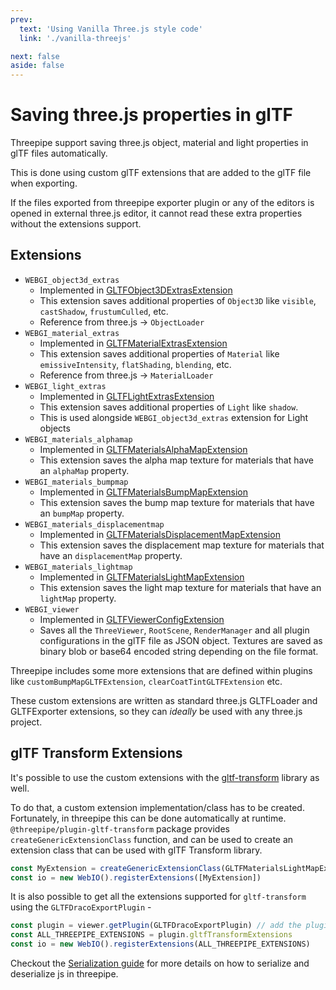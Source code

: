 ```yaml
---
prev:
  text: 'Using Vanilla Three.js style code'
  link: './vanilla-threejs'

next: false
aside: false
---
```


# Saving three.js properties in glTF

Threepipe support saving three.js object, material and light properties in glTF files automatically.

This is done using custom glTF extensions that are added to the glTF file when exporting.

If the files exported from threepipe exporter plugin or any of the editors is opened in external three.js editor, it cannot read these extra properties without the extensions support.

## Extensions

- `WEBGI_object3d_extras` 
  - Implemented in [GLTFObject3DExtrasExtension](https://threepipe.org/docs/classes/GLTFObject3DExtrasExtension.html)
  - This extension saves additional properties of `Object3D` like `visible`, `castShadow`, `frustumCulled`, etc. 
  - Reference from three.js -> `ObjectLoader`
- `WEBGI_material_extras` 
  - Implemented in [GLTFMaterialExtrasExtension](https://threepipe.org/docs/classes/GLTFMaterialExtrasExtension.html)
  - This extension saves additional properties of `Material` like `emissiveIntensity`, `flatShading`, `blending`, etc.
  - Reference from three.js -> `MaterialLoader`
- `WEBGI_light_extras` 
  - Implemented in [GLTFLightExtrasExtension](https://threepipe.org/docs/classes/GLTFLightExtrasExtension.html)
  - This extension saves additional properties of `Light` like `shadow`.
  - This is used alongside `WEBGI_object3d_extras` extension for Light objects
- `WEBGI_materials_alphamap`
  - Implemented in [GLTFMaterialsAlphaMapExtension](https://threepipe.org/docs/classes/GLTFMaterialsAlphaMapExtension.html)
  - This extension saves the alpha map texture for materials that have an `alphaMap` property.
- `WEBGI_materials_bumpmap`
  - Implemented in [GLTFMaterialsBumpMapExtension](https://threepipe.org/docs/classes/GLTFMaterialsBumpMapExtension.html)
  - This extension saves the bump map texture for materials that have an `bumpMap` property.
- `WEBGI_materials_displacementmap`
  - Implemented in [GLTFMaterialsDisplacementMapExtension](https://threepipe.org/docs/classes/GLTFMaterialsDisplacementMapExtension.html)
  - This extension saves the displacement map texture for materials that have an `displacementMap` property.
- `WEBGI_materials_lightmap`
  - Implemented in [GLTFMaterialsLightMapExtension](https://threepipe.org/docs/classes/GLTFMaterialsLightMapExtension.html)
  - This extension saves the light map texture for materials that have an `lightMap` property.
- `WEBGI_viewer`
  - Implemented in [GLTFViewerConfigExtension](https://threepipe.org/docs/classes/GLTFViewerConfigExtension.html)
  - Saves all the `ThreeViewer`, `RootScene`, `RenderManager` and all plugin configurations in the glTF file as JSON object. Textures are saved as binary blob or base64 encoded string depending on the file format.

Threepipe includes some more extensions that are defined within plugins like `customBumpMapGLTFExtension`, `clearCoatTintGLTFExtension` etc. 

These custom extensions are written as standard three.js GLTFLoader and GLTFExporter extensions, so they can _ideally_ be used with any three.js project.

## glTF Transform Extensions

It's possible to use the custom extensions with the [gltf-transform](https://gltf-transform.donmccurdy.com/) library as well.

To do that, a custom extension implementation/class has to be created. Fortunately, in threepipe this can be done automatically at runtime. 
`@threepipe/plugin-gltf-transform` package provides `createGenericExtensionClass` function, and can be used to create an extension class that can be used with glTF Transform library.

```typescript
const MyExtension = createGenericExtensionClass(GLTFMaterialsLightMapExtension.WebGiMaterialsLightMapExtension, GLTFMaterialsLightMapExtension.Textures)
const io = new WebIO().registerExtensions([MyExtension])
```

It is also possible to get all the extensions supported for `gltf-transform` using the `GLTFDracoExportPlugin` - 
```typescript
const plugin = viewer.getPlugin(GLTFDracoExportPlugin) // add the plugin before if not added
const ALL_THREEPIPE_EXTENSIONS = plugin.gltfTransformExtensions
const io = new WebIO().registerExtensions(ALL_THREEPIPE_EXTENSIONS)
```

Checkout the [Serialization guide](./../guide/serialization) for more details on how to serialize and deserialize js in threepipe.

